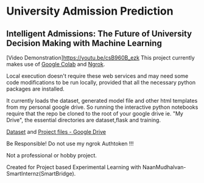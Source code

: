 # University Admission Prediction

## Intelligent Admissions: The Future of University Decision Making with Machine Learning

[Video Demonstration]https://youtu.be/csB960B_ezk
This project currently makes use of [Google Colab](https://colab.research.google.com/) and [Ngrok](https://ngrok.com/).

Local execution doesn't require these web services and may need some code modifications to be run locally, provided that all the necessary python packages are installed.

It currently loads the dataset, generated model file and other html templates from my personal google drive. So running the interactive python notebooks require that the repo be cloned to the root of your google drive ie. "My Drive", the essential directories are dataset,flask and training.

[Dataset](https://www.kaggle.com/rishal005/admission-predict) and [Project files - Google Drive](https://drive.google.com/drive/folders/18ckfI-cSmFI5uR_481YODzB9EkzVEX_V?usp=sharing)

Be Responsible! Do not use my ngrok Authtoken !!!

Not a professional or hobby project.

Created for Project based Experimental Learning with NaanMudhalvan-SmartInternz(SmartBridge).
